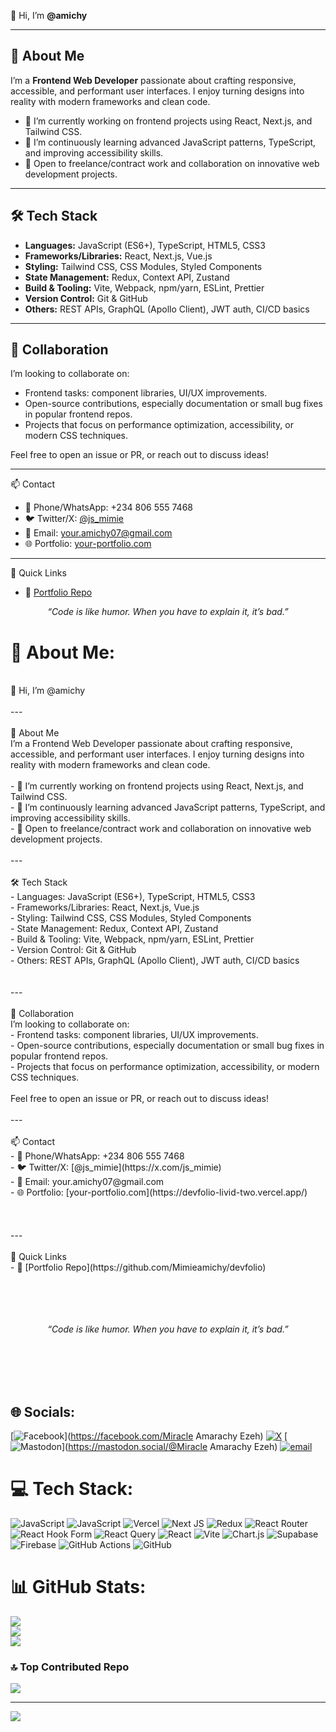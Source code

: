 <!-- Greeting -->
👋 Hi, I’m **@amichy**

---

## 🎯 About Me
I’m a **Frontend Web Developer** passionate about crafting responsive, accessible, and performant user interfaces. I enjoy turning designs into reality with modern frameworks and clean code.

- 🔭 I’m currently working on frontend projects using React, Next.js, and Tailwind CSS.
- 🌱 I’m continuously learning advanced JavaScript patterns, TypeScript, and improving accessibility skills.
- 💼 Open to freelance/contract work and collaboration on innovative web development projects.

---

## 🛠 Tech Stack
- **Languages:** JavaScript (ES6+), TypeScript, HTML5, CSS3
- **Frameworks/Libraries:** React, Next.js, Vue.js
- **Styling:** Tailwind CSS, CSS Modules, Styled Components
- **State Management:** Redux, Context API, Zustand
- **Build & Tooling:** Vite, Webpack, npm/yarn, ESLint, Prettier
- **Version Control:** Git & GitHub
- **Others:** REST APIs, GraphQL (Apollo Client), JWT auth, CI/CD basics


---

## 🤝 Collaboration
I’m looking to collaborate on:
- Frontend tasks: component libraries, UI/UX improvements.
- Open-source contributions, especially documentation or small bug fixes in popular frontend repos.
- Projects that focus on performance optimization, accessibility, or modern CSS techniques.

Feel free to open an issue or PR, or reach out to discuss ideas!

---

 📫 Contact
- 📱 Phone/WhatsApp: +234 806 555 7468  
- 🐦 Twitter/X: [@js_mimie](https://x.com/js_mimie)  
- 📧 Email: your.amichy07@gmail.com    
- 🌐 Portfolio: [your-portfolio.com](https://devfolio-livid-two.vercel.app/)



---

 🔗 Quick Links
- 📂 [Portfolio Repo](https://github.com/Mimieamichy/devfolio)  



<p align="center">
  <em>“Code is like humor. When you have to explain it, it’s bad.”</em>
</p>


<!---
Mimieamichy/Mimieamichy is a ✨ special ✨ repository because its `README.md` (this file) appears on your GitHub profile.
You can click the Preview link to take a look at your changes. - 💼 LinkedIn: [Your Name](https://www.linkedin.com/in/your-linkedin) 
--->
# 💫 About Me:
<!-- Greeting --><br>👋 Hi, I’m @amichy <br><br>---<br><br> 🎯 About Me<br>I’m a Frontend Web Developer passionate about crafting responsive, accessible, and performant user interfaces. I enjoy turning designs into reality with modern frameworks and clean code.<br><br>- 🔭 I’m currently working on frontend projects using React, Next.js, and Tailwind CSS.<br>- 🌱 I’m continuously learning advanced JavaScript patterns, TypeScript, and improving accessibility skills.<br>- 💼 Open to freelance/contract work and collaboration on innovative web development projects.<br><br>---<br><br> 🛠 Tech Stack<br>- Languages: JavaScript (ES6+), TypeScript, HTML5, CSS3<br>- Frameworks/Libraries: React, Next.js, Vue.js <br>- Styling: Tailwind CSS, CSS Modules, Styled Components<br>- State Management: Redux, Context API, Zustand <br>- Build & Tooling: Vite, Webpack, npm/yarn, ESLint, Prettier<br>- Version Control: Git & GitHub<br>- Others: REST APIs, GraphQL (Apollo Client), JWT auth, CI/CD basics<br><br><br>---<br><br> 🤝 Collaboration<br>I’m looking to collaborate on:<br>- Frontend tasks: component libraries, UI/UX improvements.<br>- Open-source contributions, especially documentation or small bug fixes in popular frontend repos.<br>- Projects that focus on performance optimization, accessibility, or modern CSS techniques.<br><br>Feel free to open an issue or PR, or reach out to discuss ideas!<br><br>---<br><br> 📫 Contact<br>- 📱 Phone/WhatsApp: +234 806 555 7468  <br>- 🐦 Twitter/X: [@js_mimie](https://x.com/js_mimie)  <br>- 📧 Email: your.amichy07@gmail.com    <br>- 🌐 Portfolio: [your-portfolio.com](https://devfolio-livid-two.vercel.app/)<br><br><br><br>---<br><br> 🔗 Quick Links<br>- 📂 [Portfolio Repo](https://github.com/Mimieamichy/devfolio)  <br><br><br><br><p align="center"><br>  <em>“Code is like humor. When you have to explain it, it’s bad.”</em><br></p><br><br><br><br>


## 🌐 Socials:
[![Facebook](https://img.shields.io/badge/Facebook-%231877F2.svg?logo=Facebook&logoColor=white)](https://facebook.com/Miracle Amarachy Ezeh) [![X](https://img.shields.io/badge/X-black.svg?logo=X&logoColor=white)](https://x.com/mimie_js) [![Mastodon](https://img.shields.io/badge/-MASTODON-%232B90D9?logo=mastodon&logoColor=white)](https://mastodon.social/@Miracle Amarachy Ezeh) [![email](https://img.shields.io/badge/Email-D14836?logo=gmail&logoColor=white)](mailto:amichy07@gmail.com) 

# 💻 Tech Stack:
![JavaScript](https://img.shields.io/badge/javascript-%23323330.svg?style=for-the-badge&logo=javascript&logoColor=%23F7DF1E) ![JavaScript](https://img.shields.io/badge/javascript-%23323330.svg?style=for-the-badge&logo=javascript&logoColor=%23F7DF1E) ![Vercel](https://img.shields.io/badge/vercel-%23000000.svg?style=for-the-badge&logo=vercel&logoColor=white) ![Next JS](https://img.shields.io/badge/Next-black?style=for-the-badge&logo=next.js&logoColor=white) ![Redux](https://img.shields.io/badge/redux-%23593d88.svg?style=for-the-badge&logo=redux&logoColor=white) ![React Router](https://img.shields.io/badge/React_Router-CA4245?style=for-the-badge&logo=react-router&logoColor=white) ![React Hook Form](https://img.shields.io/badge/React%20Hook%20Form-%23EC5990.svg?style=for-the-badge&logo=reacthookform&logoColor=white) ![React Query](https://img.shields.io/badge/-React%20Query-FF4154?style=for-the-badge&logo=react%20query&logoColor=white) ![React](https://img.shields.io/badge/react-%2320232a.svg?style=for-the-badge&logo=react&logoColor=%2361DAFB) ![Vite](https://img.shields.io/badge/vite-%23646CFF.svg?style=for-the-badge&logo=vite&logoColor=white) ![Chart.js](https://img.shields.io/badge/chart.js-F5788D.svg?style=for-the-badge&logo=chart.js&logoColor=white) ![Supabase](https://img.shields.io/badge/Supabase-3ECF8E?style=for-the-badge&logo=supabase&logoColor=white) ![Firebase](https://img.shields.io/badge/firebase-a08021?style=for-the-badge&logo=firebase&logoColor=ffcd34) ![GitHub Actions](https://img.shields.io/badge/github%20actions-%232671E5.svg?style=for-the-badge&logo=githubactions&logoColor=white) ![GitHub](https://img.shields.io/badge/github-%23121011.svg?style=for-the-badge&logo=github&logoColor=white)
# 📊 GitHub Stats:
![](https://github-readme-stats.vercel.app/api?username=mimieamichy&theme=dark&hide_border=false&include_all_commits=false&count_private=false)<br/>
![](https://nirzak-streak-stats.vercel.app/?user=mimieamichy&theme=dark&hide_border=false)<br/>
![](https://github-readme-stats.vercel.app/api/top-langs/?username=mimieamichy&theme=dark&hide_border=false&include_all_commits=false&count_private=false&layout=compact)

### 🔝 Top Contributed Repo
![](https://github-contributor-stats.vercel.app/api?username=mimieamichy&limit=5&theme=dark&combine_all_yearly_contributions=true)

---
[![](https://visitcount.itsvg.in/api?id=mimieamichy&icon=0&color=0)](https://visitcount.itsvg.in)

<!-- Proudly created with GPRM ( https://gprm.itsvg.in ) -->
